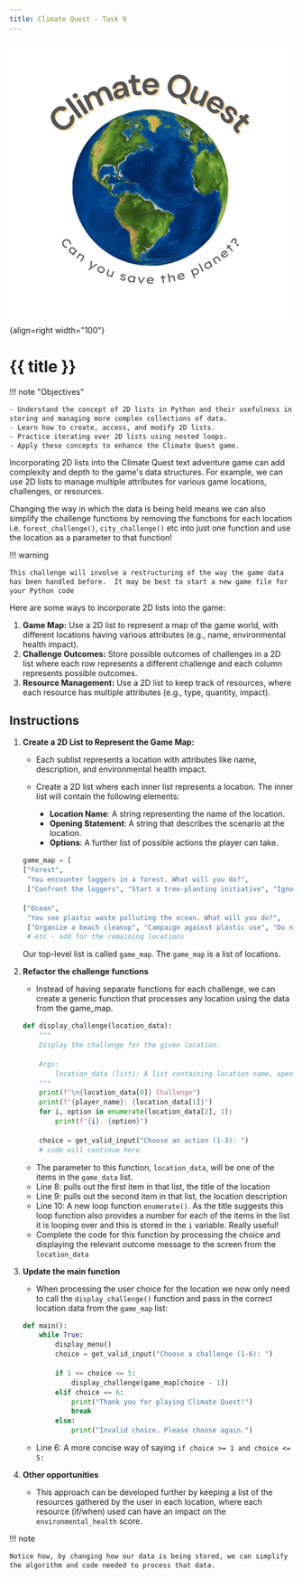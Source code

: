 ```yaml
---
title: Climate Quest - Task 9
---
```


![](../../../assets/images/climate-quest.png){align=right width="100"}

# {{ title }}

!!! note "Objectives"
    
    - Understand the concept of 2D lists in Python and their usefulness in storing and managing more complex collections of data.
    - Learn how to create, access, and modify 2D lists.
    - Practice iterating over 2D lists using nested loops.
    - Apply these concepts to enhance the Climate Quest game.

Incorporating 2D lists into the Climate Quest text adventure game can add complexity and depth to the game's data structures. For example, we can use 2D lists to manage multiple attributes for various game locations, challenges, or resources.

Changing the way in which the data is being held means we can also simplify the challenge functions by removing the functions for each location i.e. `forest_challenge()`, `city_challenge()` etc into just one function and use the location as a parameter to that function!

!!! warning

    This challenge will involve a restructuring of the way the game data has been handled before.  It may be best to start a new game file for your Python code

Here are some ways to incorporate 2D lists into the game:

1. **Game Map:** Use a 2D list to represent a map of the game world, with different locations having various attributes (e.g., name, environmental health impact).
2. **Challenge Outcomes:** Store possible outcomes of challenges in a 2D list where each row represents a different challenge and each column represents possible outcomes.
3. **Resource Management:** Use a 2D list to keep track of resources, where each resource has multiple attributes (e.g., type, quantity, impact).

## Instructions

1. **Create a 2D List to Represent the Game Map:**

    - Each sublist represents a location with attributes like name, description, and environmental health impact.

    - Create a 2D list where each inner list represents a location. The inner list will contain the following elements:

        - **Location Name**: A string representing the name of the location.
        - **Opening Statement**: A string that describes the scenario at the location.
        - **Options**: A further list of possible actions the player can take.


    ```python
    game_map = [
    ["Forest", 
     "You encounter loggers in a forest. What will you do?",
     ["Confront the loggers", "Start a tree-planting initiative", "Ignore the situation"]],
    
    ["Ocean", 
     "You see plastic waste polluting the ocean. What will you do?",
     ["Organize a beach cleanup", "Campaign against plastic use", "Do nothing"]],
     # etc - add for the remaining locations
    ```

    Our top-level list is called `game_map`.  The `game_map` is a list of locations.

2. **Refactor the challenge functions**

    - Instead of having separate functions for each challenge, we can create a generic function that processes any location using the data from the game_map.

    ```python
    def display_challenge(location_data):
        """
        Display the challenge for the given location.
        
        Args:
            location_data (list): A list containing location name, opening statement, and options.
        """
        print(f"\n{location_data[0]} Challenge")
        print(f"{player_name}: {location_data[1]}")
        for i, option in enumerate(location_data[2], 1):
            print(f"{i}. {option}")

        choice = get_valid_input("Choose an action (1-3): ")
        # code will continue here
    ```

      - The parameter to this function, `location_data`, will be one of the items in the `game_data` list.
      - Line 8: pulls out the first item in that list, the title of the location
      - Line 9: pulls out the second item in that list, the location description
      - Line 10: A new loop function `enumerate()`.  As the title suggests this loop function also provides a number for each of the items in the list it is looping over and this is stored in the `i` variable.  Really useful!
      - Complete the code for this function by processing the choice and displaying the relevant outcome message to the screen from the `location_data`

3. **Update the main function**

    - When processing the user choice for the location we now only need to call the `display_challenge()` function and pass in the correct location data from the `game_map` list:

    ```python
    def main():
        while True:
            display_menu()
            choice = get_valid_input("Choose a challenge (1-6): ")

            if 1 <= choice <= 5:
                display_challenge(game_map[choice - 1])
            elif choice == 6:
                print("Thank you for playing Climate Quest!")
                break
            else:
                print("Invalid choice. Please choose again.")
    ```

    - Line 6: A more concise way of saying `if choice >= 1 and choice <= 5:`
     
5. **Other opportunities**

      - This approach can be developed further by keeping a list of the resources gathered by the user in each location, where each resource (if/when) used can have an impact on the `environmental_health` score.

!!! note

    Notice how, by changing how our data is being stored, we can simplify the algorithm and code needed to process that data.